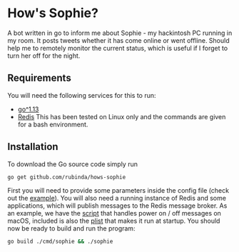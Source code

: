 # How's Sophie?

A bot written in go to inform me about Sophie - my hackintosh PC running in my room. It posts tweets whether it has come online or went offline. Should help me to remotely monitor the current status, which is useful if I forget to turn her off for the night.


## Requirements

You will need the following services for this to run:
- [go^1.13](https://golang.org/dl/)
- [Redis](https://redis.io/download)
This has been tested on Linux only and the commands are given for a bash environment.


## Installation

To download the Go source code simply run
```bash
go get github.com/rubinda/hows-sophie
```

First you will need to provide some parameters inside the config file (check out the [example](configs/config.example.yml)). You will also need a running instance of Redis and some applications, which will publish messages to the Redis message broker. As an example, we have the [script](boot-shutdown.sh) that handles power on / off messages on macOS, included is also the [plist](boot-shutdown-script.plist) that makes it run at startup. You should now be ready to build and run the program:
```bash
go build ./cmd/sophie && ./sophie
```


